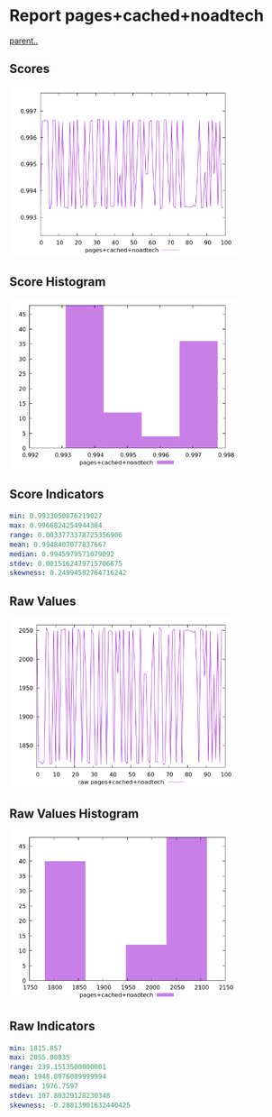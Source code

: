 # Report pages+cached+noadtech

[parent..](./..)  


## Scores

![score](./score.png)  

## Score Histogram

![hist](./hist.png)  

## Score Indicators

```yaml
min: 0.9933050876219027
max: 0.9966824254944384
range: 0.0033773378725356906
mean: 0.9948407077837667
median: 0.9945979571079092
stdev: 0.0015162479715706675
skewness: 0.24994582764716242

```

## Raw Values

![raw](./raw.png)  

## Raw Values Histogram

![raw hist](./raw_hist.png)  

## Raw Indicators

```yaml
min: 1815.857
max: 2055.00835
range: 239.1513500000001
mean: 1948.8976089999994
median: 1976.7597
stdev: 107.80329128230348
skewness: -0.28813901632440425

```

<style>
  img {
    max-width: 80%;
  }
</style>
      
